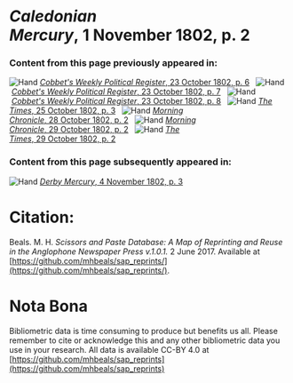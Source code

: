 # *Caledonian Mercury*, 1 November 1802, p. 2  
  
### Content from this page previously appeared in:  
![Hand](http://scissorsandpaste.net/wp-content/uploads/2017/06/smallhandpointer.png) [*Cobbet's Weekly Political Register*, 23 October 1802, p. 6](https://mhbeals.github.io/sap_html/Cobbet's-Weekly-Political-Register/Cobbet's-Weekly-Political-Register-23-October-1802-p-6)  
![Hand](http://scissorsandpaste.net/wp-content/uploads/2017/06/smallhandpointer.png) [*Cobbet's Weekly Political Register*, 23 October 1802, p. 7](https://mhbeals.github.io/sap_html/Cobbet's-Weekly-Political-Register/Cobbet's-Weekly-Political-Register-23-October-1802-p-7)  
![Hand](http://scissorsandpaste.net/wp-content/uploads/2017/06/smallhandpointer.png) [*Cobbet's Weekly Political Register*, 23 October 1802, p. 8](https://mhbeals.github.io/sap_html/Cobbet's-Weekly-Political-Register/Cobbet's-Weekly-Political-Register-23-October-1802-p-8)  
![Hand](http://scissorsandpaste.net/wp-content/uploads/2017/06/smallhandpointer.png) [*The Times*, 25 October 1802, p. 3](https://mhbeals.github.io/sap_html/The-Times/The-Times-25-October-1802-p-3)  
![Hand](http://scissorsandpaste.net/wp-content/uploads/2017/06/smallhandpointer.png) [*Morning Chronicle*, 28 October 1802, p. 2](https://mhbeals.github.io/sap_html/Morning-Chronicle/Morning-Chronicle-28-October-1802-p-2)  
![Hand](http://scissorsandpaste.net/wp-content/uploads/2017/06/smallhandpointer.png) [*Morning Chronicle*, 29 October 1802, p. 2](https://mhbeals.github.io/sap_html/Morning-Chronicle/Morning-Chronicle-29-October-1802-p-2)  
![Hand](http://scissorsandpaste.net/wp-content/uploads/2017/06/smallhandpointer.png) [*The Times*, 29 October 1802, p. 2](https://mhbeals.github.io/sap_html/The-Times/The-Times-29-October-1802-p-2)  
  
### Content from this page subsequently appeared in:  
![Hand](http://scissorsandpaste.net/wp-content/uploads/2017/06/smallhandpointer.png) [*Derby Mercury*, 4 November 1802, p. 3](https://mhbeals.github.io/sap_html/Derby-Mercury/Derby-Mercury-4-November-1802-p-3)  


# Citation: 

Beals. M. H. *Scissors and Paste Database: A Map of Reprinting and Reuse in the Anglophone Newspaper Press v.1.0.1.* 2 June 2017. Available at [https://github.com/mhbeals/sap_reprints/](https://github.com/mhbeals/sap_reprints/). 

# Nota Bona

Bibliometric data is time consuming to produce but benefits us all. Please remember to cite or acknowledge this and any other bibliometric data you use in your research. All data is available CC-BY 4.0 at [https://github.com/mhbeals/sap_reprints](https://github.com/mhbeals/sap_reprints)